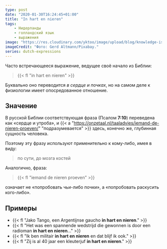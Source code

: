 ```yaml
---
type: post
date: "2020-01-30T16:24:45+01:00"
title: "In hart en nieren"
tags:
    - Нидерланды
    - голландский язык
    - выражения
image: "https://res.cloudinary.com/yktoo/image/upload/blog/knowledge-is-power.jpg"
imageCredit: "Фото: Gerd Altmann/Pixabay."
series: dutch-expressions
---
```


Часто встречающееся выражение, ведущее своё начало из Библии:

> {{< fl "in hart en nieren" >}}

Буквально оно переводится *в сердце и почках*, но на самом деле к физиологии имеет опосредованное отношение.

<!--more-->

## Значение

В русской Библии соответствующая фраза (Псалом **7:10**) переведена как «сердце и утроба», и {{< a "https://onzetaal.nl/taaladvies/iemand-de-nieren-proeven/" "подразумевается" >}} здесь, конечно же, глубинная сущность человека.

Поэтому эту фразу используют применительно к кому-либо, имея в виду:

> по сути, до мозга костей

Аналогично, фраза:

> {{< fl "iemand de nieren proeven" >}}

означает не «попробовать чьи-либо почки», а «попробовать раскусить кого-либо».

## Примеры

* {{< fl "Jako Tango, een Argentijnse gaucho **in hart en nieren**." >}}
* {{< fl "Het was een spannende wedstrijd die gewonnen is door een radioman **in hart en nieren**…" >}}
* {{< fl "Ik ben militair **in hart en nieren** en dat blijf ik ook." >}}
* {{< fl "Zij is al 40 jaar een kleuterjuf **in hart en nieren**." >}}